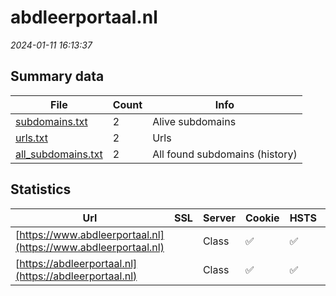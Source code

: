 # abdleerportaal.nl
*2024-01-11 16:13:37*
## Summary data


| File       | Count | Info |
|------------|-------|------|
|[subdomains.txt](/data/abdleerportaal.nl/subdomains.txt)|2|Alive subdomains|
|[urls.txt](/data/abdleerportaal.nl/urls.txt)|2|Urls|
|[all_subdomains.txt](/data/abdleerportaal.nl/all_subdomains.txt)|2|All found subdomains (history)|


## Statistics


| Url | SSL | Server | Cookie | HSTS | CSP | XFO | XXP | RP | Tech |Title |
|------------|-------|------|------|------|------|------|------|------|------|------|
|[https://www.abdleerportaal.nl](https://www.abdleerportaal.nl)| |Class|:white_check_mark: |:white_check_mark: |:warning: | | :white_check_mark: | :white_check_mark: |HSTS||
|[https://abdleerportaal.nl](https://abdleerportaal.nl)| |Class|:white_check_mark: |:white_check_mark: |:warning: | | :white_check_mark: | :white_check_mark: |HSTS||